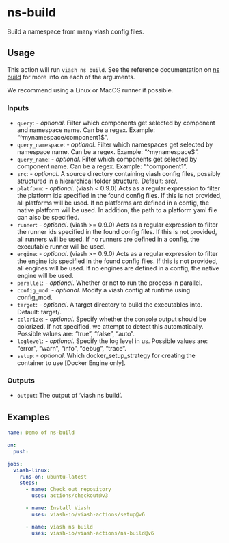 

# ns-build

<!--
DO NOT EDIT THIS FILE MANUALLY!
This README was generated by running `make`
-->

Build a namespace from many viash config files.

## Usage

This action will run `viash ns build`. See the reference documentation
on [ns build](https://viash.io/reference/viash/ns.html) for more info on
each of the arguments.

We recommend using a Linux or MacOS runner if possible.

### Inputs

- `query`: - *optional*. Filter which components get selected by
  component and namespace name. Can be a regex. Example:
  “^mynamespace/component1\$”.
- `query_namespace`: - *optional*. Filter which namespaces get selected
  by namespace name. Can be a regex. Example: “^mynamespace\$”.
- `query_name`: - *optional*. Filter which components get selected by
  component name. Can be a regex. Example: “^component1”.
- `src`: - *optional*. A source directory containing viash config files,
  possibly structured in a hierarchical folder structure. Default: src/.
- `platform`: - *optional*. (viash \< 0.9.0) Acts as a regular
  expression to filter the platform ids specified in the found config
  files. If this is not provided, all platforms will be used. If no
  platforms are defined in a config, the native platform will be used.
  In addition, the path to a platform yaml file can also be specified.
- `runner`: - *optional*. (viash \>= 0.9.0) Acts as a regular expression
  to filter the runner ids specified in the found config files. If this
  is not provided, all runners will be used. If no runners are defined
  in a config, the executable runner will be used.
- `engine`: - *optional*. (viash \>= 0.9.0) Acts as a regular expression
  to filter the engine ids specified in the found config files. If this
  is not provided, all engines will be used. If no engines are defined
  in a config, the native engine will be used.
- `parallel`: - *optional*. Whether or not to run the process in
  parallel.
- `config_mod`: - *optional*. Modify a viash config at runtime using
  config_mod.
- `target`: - *optional*. A target directory to build the executables
  into. Default: target/.
- `colorize`: - *optional*. Specify whether the console output should be
  colorized. If not specified, we attempt to detect this automatically.
  Possible values are: “true”, “false”, “auto”.
- `loglevel`: - *optional*. Specify the log level in us. Possible values
  are: “error”, “warn”, “info”, “debug”, “trace”.
- `setup`: - *optional*. Which docker_setup_strategy for creating the
  container to use \[Docker Engine only\].

### Outputs

- `output`: The output of ‘viash ns build’.

## Examples

``` yaml
name: Demo of ns-build

on: 
  push:

jobs:
  viash-linux:
    runs-on: ubuntu-latest
    steps:
      - name: Check out repository
        uses: actions/checkout@v3

      - name: Install Viash
        uses: viash-io/viash-actions/setup@v6

      - name: viash ns build
        uses: viash-io/viash-actions/ns-build@v6
```
